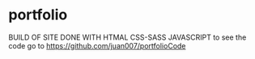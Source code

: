 # portfolio
BUILD OF SITE DONE WITH HTMAL CSS-SASS JAVASCRIPT to see the code go to https://github.com/juan007/portfolioCode
